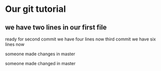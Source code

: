# Our git tutorial
## we have two lines in our first file
ready for second commit
we have four lines now
third commit
we have six lines  now

someone made changes in master

someone made changed in master
